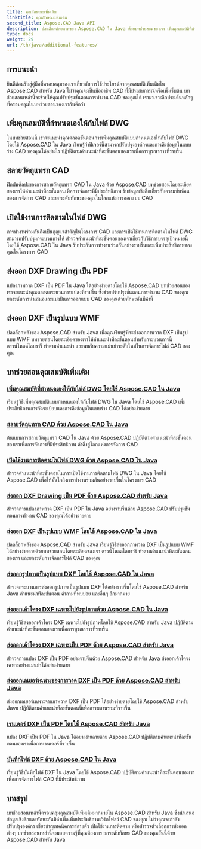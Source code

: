 ```yaml
---
title: คุณลักษณะเพิ่มเติม
linktitle: คุณลักษณะเพิ่มเติม
second_title: Aspose.CAD Java API
description: ปลดล็อกศักยภาพของ Aspose.CAD ใน Java ด้วยบทช่วยสอนของเรา เพิ่มคุณสมบัติที่กำหนดเอง แยกวัตถุแทรก CAD เปิดใช้งานการติดตาม และส่งออกแบบร่าง DXF ได้อย่างราบรื่น ยกระดับเวิร์กโฟลว์ CAD ของคุณอย่างง่ายดาย
type: docs
weight: 29
url: /th/java/additional-features/
---
```



## การแนะนำ

ยินดีต้อนรับสู่คู่มือที่ครอบคลุมของเราเกี่ยวกับการใช้ประโยชน์จากคุณสมบัติเพิ่มเติมใน Aspose.CAD สำหรับ Java ไม่ว่าคุณจะเป็นมืออาชีพ CAD ที่มีประสบการณ์หรือเพิ่งเริ่มต้น บทช่วยสอนเหล่านี้จะช่วยให้คุณปรับปรุงขั้นตอนการทำงาน CAD ของคุณได้ เรามาเจาะลึกประเด็นหลักๆ ที่ครอบคลุมในบทช่วยสอนของเรากันดีกว่า

## เพิ่มคุณสมบัติที่กำหนดเองให้กับไฟล์ DWG

ในบทช่วยสอนนี้ เราจะแนะนำคุณตลอดขั้นตอนการเพิ่มคุณสมบัติแบบกำหนดเองให้กับไฟล์ DWG โดยใช้ Aspose.CAD ใน Java เรียนรู้ว่าฟีเจอร์นี้สามารถปรับปรุงองค์กรและการดึงข้อมูลในแบบร่าง CAD ของคุณได้อย่างไร ปฏิบัติตามคำแนะนำทีละขั้นตอนของเราเพื่อการบูรณาการที่ราบรื่น

## สลายวัตถุแทรก CAD

ฝึกฝนศิลปะของการสลายวัตถุแทรก CAD ใน Java ด้วย Aspose.CAD บทช่วยสอนโดยละเอียดของเราให้คำแนะนำทีละขั้นตอนเพื่อการจัดการที่มีประสิทธิภาพ รับข้อมูลเชิงลึกเกี่ยวกับความซับซ้อนของการจัดการ CAD และยกระดับทักษะของคุณในโลกแห่งการออกแบบ CAD

## เปิดใช้งานการติดตามในไฟล์ DWG

การทำงานร่วมกันถือเป็นกุญแจสำคัญในโครงการ CAD และการเปิดใช้งานการติดตามในไฟล์ DWG สามารถปรับปรุงกระบวนการได้ สำรวจคำแนะนำทีละขั้นตอนของเราเกี่ยวกับวิธีการบรรลุเป้าหมายนี้โดยใช้ Aspose.CAD ใน Java รับประกันการทำงานร่วมกันอย่างราบรื่นและเพิ่มประสิทธิภาพของคุณในโครงการ CAD

## ส่งออก DXF Drawing เป็น PDF

แปลงภาพวาด DXF เป็น PDF ใน Java ได้อย่างง่ายดายโดยใช้ Aspose.CAD บทช่วยสอนของเราจะแนะนำคุณตลอดกระบวนการแปลงที่ราบรื่น ซึ่งช่วยปรับปรุงขั้นตอนการทำงาน CAD ของคุณ ยกระดับการนำเสนอและแบ่งปันการออกแบบ CAD ของคุณด้วยทักษะอันมีค่านี้

## ส่งออก DXF เป็นรูปแบบ WMF

ปลดล็อกพลังของ Aspose.CAD สำหรับ Java เมื่อคุณเรียนรู้ที่จะส่งออกภาพวาด DXF เป็นรูปแบบ WMF บทช่วยสอนโดยละเอียดของเราให้คำแนะนำทีละขั้นตอนสำหรับกระบวนการนี้ ดาวน์โหลดไลบรารี ทำตามคำแนะนำ และพบกับความแม่นยำระดับใหม่ในการจัดการไฟล์ CAD ของคุณ

## บทช่วยสอนคุณสมบัติเพิ่มเติม
### [เพิ่มคุณสมบัติที่กำหนดเองให้กับไฟล์ DWG โดยใช้ Aspose.CAD ใน Java](./add-custom-properties/)
เรียนรู้วิธีเพิ่มคุณสมบัติแบบกำหนดเองให้กับไฟล์ DWG ใน Java โดยใช้ Aspose.CAD เพิ่มประสิทธิภาพการจัดระเบียบและการดึงข้อมูลในแบบร่าง CAD ได้อย่างง่ายดาย
### [สลายวัตถุแทรก CAD ด้วย Aspose.CAD ใน Java](./decompose-cad-insert-object/)
ต้นแบบการสลายวัตถุแทรก CAD ใน Java ด้วย Aspose.CAD ปฏิบัติตามคำแนะนำทีละขั้นตอนของเราเพื่อการจัดการที่มีประสิทธิภาพ ดำดิ่งสู่โลกแห่งการจัดการ CAD
### [เปิดใช้งานการติดตามในไฟล์ DWG ด้วย Aspose.CAD ใน Java](./enable-tracking/)
สำรวจคำแนะนำทีละขั้นตอนในการเปิดใช้งานการติดตามไฟล์ DWG ใน Java โดยใช้ Aspose.CAD เพื่อให้มั่นใจถึงการทำงานร่วมกันอย่างราบรื่นในโครงการ CAD
### [ส่งออก DXF Drawing เป็น PDF ด้วย Aspose.CAD สำหรับ Java](./export-dxf-to-pdf/)
สำรวจการแปลงภาพวาด DXF เป็น PDF ใน Java อย่างราบรื่นด้วย Aspose.CAD ปรับปรุงขั้นตอนการทำงาน CAD ของคุณได้อย่างง่ายดาย
### [ส่งออก DXF เป็นรูปแบบ WMF โดยใช้ Aspose.CAD ใน Java](./export-dxf-to-wmf/)
ปลดล็อกพลังของ Aspose.CAD สำหรับ Java เรียนรู้วิธีส่งออกภาพวาด DXF เป็นรูปแบบ WMF ได้อย่างง่ายดายด้วยบทช่วยสอนโดยละเอียดของเรา ดาวน์โหลดไลบรารี ทำตามคำแนะนำทีละขั้นตอนของเรา และยกระดับการจัดการไฟล์ CAD ของคุณ
### [ส่งออกรูปภาพเป็นรูปแบบ DXF โดยใช้ Aspose.CAD ใน Java](./export-images-to-dxf/)
สำรวจกระบวนการส่งออกรูปภาพเป็นรูปแบบ DXF ได้อย่างราบรื่นโดยใช้ Aspose.CAD สำหรับ Java คำแนะนำทีละขั้นตอน คำถามที่พบบ่อย และอื่นๆ อีกมากมาย
### [ส่งออกเค้าโครง DXF เฉพาะไปยังรูปภาพด้วย Aspose.CAD ใน Java](./export-specific-layout-to-image/)
เรียนรู้วิธีส่งออกเค้าโครง DXF เฉพาะไปยังรูปภาพโดยใช้ Aspose.CAD สำหรับ Java ปฏิบัติตามคำแนะนำทีละขั้นตอนของเราเพื่อการบูรณาการที่ราบรื่น
### [ส่งออกเค้าโครง DXF เฉพาะเป็น PDF ด้วย Aspose.CAD สำหรับ Java](./export-specific-layout-to-pdf/)
สำรวจการแปลง DXF เป็น PDF อย่างราบรื่นด้วย Aspose.CAD สำหรับ Java ส่งออกเค้าโครงเฉพาะอย่างแม่นยำได้อย่างง่ายดาย
### [ส่งออกเลเยอร์เฉพาะของการวาด DXF เป็น PDF ด้วย Aspose.CAD สำหรับ Java](./export-specific-layer-to-pdf/)
ส่งออกเลเยอร์เฉพาะจากภาพวาด DXF เป็น PDF ได้อย่างง่ายดายโดยใช้ Aspose.CAD สำหรับ Java ปฏิบัติตามคำแนะนำทีละขั้นตอนนี้เพื่อการผสานรวมที่ราบรื่น
### [เรนเดอร์ DXF เป็น PDF โดยใช้ Aspose.CAD สำหรับ Java](./render-dxf-as-pdf/)
แปลง DXF เป็น PDF ใน Java ได้อย่างง่ายดายด้วย Aspose.CAD ปฏิบัติตามคำแนะนำทีละขั้นตอนของเราเพื่อการเรนเดอร์ที่ราบรื่น
### [บันทึกไฟล์ DXF ด้วย Aspose.CAD ใน Java](./save-dxf-files/)
เรียนรู้วิธีบันทึกไฟล์ DXF ใน Java โดยใช้ Aspose.CAD ปฏิบัติตามคำแนะนำทีละขั้นตอนของเราเพื่อการจัดการไฟล์ CAD ที่มีประสิทธิภาพ

## บทสรุป

บทช่วยสอนเหล่านี้ครอบคลุมคุณสมบัติเพิ่มเติมมากมายใน Aspose.CAD สำหรับ Java ซึ่งนำเสนอข้อมูลเชิงลึกและทักษะอันมีค่าเพื่อเพิ่มประสิทธิภาพเวิร์กโฟลว์ CAD ของคุณ ไม่ว่าคุณจะกำลังปรับปรุงองค์กร เชี่ยวชาญเทคนิคการสลายตัว เปิดใช้งานการติดตาม หรือสำรวจตัวเลือกการส่งออกต่างๆ บทช่วยสอนเหล่านี้จะมอบความรู้ที่คุณต้องการ ยกระดับทักษะ CAD ของคุณวันนี้ด้วย Aspose.CAD สำหรับ Java